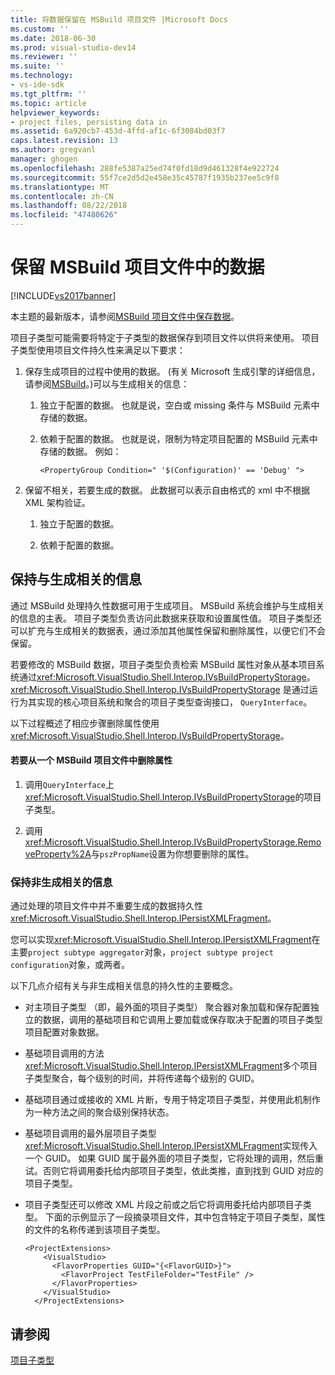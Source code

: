 ```yaml
---
title: 将数据保留在 MSBuild 项目文件 |Microsoft Docs
ms.custom: ''
ms.date: 2018-06-30
ms.prod: visual-studio-dev14
ms.reviewer: ''
ms.suite: ''
ms.technology:
- vs-ide-sdk
ms.tgt_pltfrm: ''
ms.topic: article
helpviewer_keywords:
- project files, persisting data in
ms.assetid: 6a920cb7-453d-4ffd-af1c-6f3084bd03f7
caps.latest.revision: 13
ms.author: gregvanl
manager: ghogen
ms.openlocfilehash: 288fe5387a25ed74f0fd18d9d461328f4e922724
ms.sourcegitcommit: 55f7ce2d5d2e458e35c45787f1935b237ee5c9f8
ms.translationtype: MT
ms.contentlocale: zh-CN
ms.lasthandoff: 08/22/2018
ms.locfileid: "47480626"
---
```

# <a name="persisting-data-in-the-msbuild-project-file"></a>保留 MSBuild 项目文件中的数据
[!INCLUDE[vs2017banner](../../includes/vs2017banner.md)]

本主题的最新版本，请参阅[MSBuild 项目文件中保存数据](https://docs.microsoft.com/visualstudio/extensibility/internals/persisting-data-in-the-msbuild-project-file)。  
  
项目子类型可能需要将特定于子类型的数据保存到项目文件以供将来使用。 项目子类型使用项目文件持久性来满足以下要求：  
  
1.  保存生成项目的过程中使用的数据。 (有关 Microsoft 生成引擎的详细信息，请参阅[MSBuild](http://msdn.microsoft.com/en-us/7c49aba1-ee6c-47d8-9de1-6f29a906e20b)。)可以与生成相关的信息：  
  
    1.  独立于配置的数据。 也就是说，空白或 missing 条件与 MSBuild 元素中存储的数据。  
  
    2.  依赖于配置的数据。 也就是说，限制为特定项目配置的 MSBuild 元素中存储的数据。 例如：  
  
        ```  
        <PropertyGroup Condition=" '$(Configuration)' == 'Debug' ">  
        ```  
  
2.  保留不相关，若要生成的数据。 此数据可以表示自由格式的 xml 中不根据 XML 架构验证。  
  
    1.  独立于配置的数据。  
  
    2.  依赖于配置的数据。  
  
## <a name="persisting-build-related-information"></a>保持与生成相关的信息  
 通过 MSBuild 处理持久性数据可用于生成项目。 MSBuild 系统会维护与生成相关的信息的主表。 项目子类型负责访问此数据来获取和设置属性值。 项目子类型还可以扩充与生成相关的数据表，通过添加其他属性保留和删除属性，以便它们不会保留。  
  
 若要修改的 MSBuild 数据，项目子类型负责检索 MSBuild 属性对象从基本项目系统通过<xref:Microsoft.VisualStudio.Shell.Interop.IVsBuildPropertyStorage>。 <xref:Microsoft.VisualStudio.Shell.Interop.IVsBuildPropertyStorage> 是通过运行为其实现的核心项目系统和聚合的项目子类型查询接口， `QueryInterface`。  
  
 以下过程概述了相应步骤删除属性使用<xref:Microsoft.VisualStudio.Shell.Interop.IVsBuildPropertyStorage>。  
  
#### <a name="to-remove-a-property-from-an-msbuild-project-file"></a>若要从一个 MSBuild 项目文件中删除属性  
  
1.  调用`QueryInterface`上<xref:Microsoft.VisualStudio.Shell.Interop.IVsBuildPropertyStorage>的项目子类型。  
  
2.  调用<xref:Microsoft.VisualStudio.Shell.Interop.IVsBuildPropertyStorage.RemoveProperty%2A>与`pszPropName`设置为你想要删除的属性。  
  
### <a name="persisting-non-build-related-information"></a>保持非生成相关的信息  
 通过处理的项目文件中并不重要生成的数据持久性<xref:Microsoft.VisualStudio.Shell.Interop.IPersistXMLFragment>。  
  
 您可以实现<xref:Microsoft.VisualStudio.Shell.Interop.IPersistXMLFragment>在主要`project subtype aggregator`对象，`project subtype project configuration`对象，或两者。  
  
 以下几点介绍有关与非生成相关信息的持久性的主要概念。  
  
-   对主项目子类型 （即，最外面的项目子类型） 聚合器对象加载和保存配置独立的数据，调用的基础项目和它调用上要加载或保存取决于配置的项目子类型项目配置对象数据。  
  
-   基础项目调用的方法<xref:Microsoft.VisualStudio.Shell.Interop.IPersistXMLFragment>多个项目子类型聚合，每个级别的时间，并将传递每个级别的 GUID。  
  
-   基础项目通过或接收的 XML 片断，专用于特定项目子类型，并使用此机制作为一种方法之间的聚合级别保持状态。  
  
-   基础项目调用的最外层项目子类型<xref:Microsoft.VisualStudio.Shell.Interop.IPersistXMLFragment>实现传入一个 GUID。 如果 GUID 属于最外面的项目子类型，它将处理的调用，然后重试。否则它将调用委托给内部项目子类型，依此类推，直到找到 GUID 对应的项目子类型。  
  
-   项目子类型还可以修改 XML 片段之前或之后它将调用委托给内部项目子类型。 下面的示例显示了一段摘录项目文件，其中包含特定于项目子类型，属性的文件的名称传递到该项目子类型。  
  
    ```  
    <ProjectExtensions>  
        <VisualStudio>  
          <FlavorProperties GUID="{<FlavorGUID>}">  
            <FlavorProject TestFileFolder="TestFile" />  
          </FlavorProperties>  
        </VisualStudio>  
      </ProjectExtensions>  
    ```  
  
## <a name="see-also"></a>请参阅  
 [项目子类型](../../extensibility/internals/project-subtypes.md)

